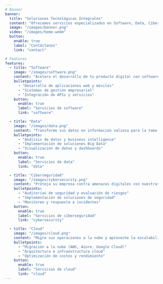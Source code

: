 ```yaml
---
# Banner
banner:
  title: "Soluciones Tecnológicas Integrales"
  content: "Ofrecemos servicios especializados en Software, Data, Ciberseguridad y Cloud para impulsar la transformación digital de su empresa."
  image: "/images/banner.png"
  video: "/images/home.webm"
  button:
    enable: true
    label: "Contáctanos"
    link: "contact"

# Features
features:
  - title: "Software"
    image: "/images/software.png"
    content: "Acelera el desarrollo de tu producto digital con software de alto rendimiento diseñado a la medida de tus objetivos. Desde la idea hasta el lanzamiento, hacemos realidad tu visión con tecnología de vanguardia y desarrollo ágil." 
    bulletpoints:
      - "Desarrollo de aplicaciones web y móviles"
      - "Sistemas de gestión empresarial"
      - "Integración de APIs y servicios"
    button:
      enable: true
      label: "Servicios de software"
      link: "software"

  - title: "Data"
    image: "/images/data.png"
    content: "Transforme sus datos en información valiosa para la toma de decisiones. Ofrecemos servicios de análisis de datos, big data y business intelligence para ayudarle a descubrir patrones y tendencias que impulsen el crecimiento de su negocio."
    bulletpoints:
      - "Análisis de datos y business intelligence"
      - "Implementación de soluciones Big Data"
      - "Visualización de datos y dashboards"
    button:
      enable: true
      label: "Servicios de data"
      link: "data"

  - title: "Ciberseguridad"
    image: "/images/cybersecurity.png"
    content: "Proteja su empresa contra amenazas digitales con nuestras soluciones de ciberseguridad. Ofrecemos servicios de evaluación de riesgos, implementación de medidas de seguridad y monitoreo continuo para garantizar la integridad de sus sistemas y datos."
    bulletpoints:
      - "Auditorías de seguridad y evaluación de riesgos"
      - "Implementación de soluciones de seguridad"
      - "Monitoreo y respuesta a incidentes"
    button:
      enable: true
      label: "Servicios de ciberseguridad"
      link: "cybersecurity"

  - title: "Cloud"
    image: "/images/cloud.png"
    content: "Migre sus operaciones a la nube y aproveche la escalabilidad, flexibilidad y eficiencia que ofrecen las tecnologías cloud. Nuestros expertos le ayudarán a diseñar e implementar la estrategia cloud más adecuada para su negocio."
    bulletpoints:
      - "Migración a la nube (AWS, Azure, Google Cloud)"
      - "Arquitectura e infraestructura cloud"
      - "Optimización de costos y rendimiento"
    button:
      enable: true
      label: "Servicios de cloud"
      link: "cloud"
---
```

